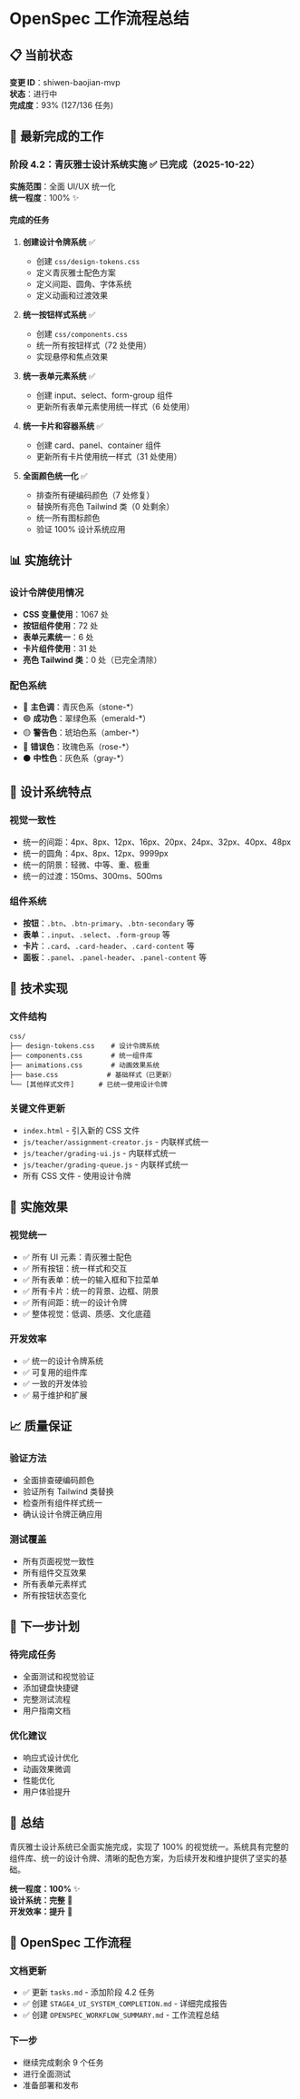# OpenSpec 工作流程总结

## 📋 当前状态

**变更 ID**：shiwen-baojian-mvp  
**状态**：进行中  
**完成度**：93% (127/136 任务)

## 🎯 最新完成的工作

### 阶段 4.2：青灰雅士设计系统实施 ✅ 已完成（2025-10-22）

**实施范围**：全面 UI/UX 统一化  
**统一程度**：100% ✨

#### 完成的任务
1. **创建设计令牌系统** ✅
   - 创建 `css/design-tokens.css`
   - 定义青灰雅士配色方案
   - 定义间距、圆角、字体系统
   - 定义动画和过渡效果

2. **统一按钮样式系统** ✅
   - 创建 `css/components.css`
   - 统一所有按钮样式（72 处使用）
   - 实现悬停和焦点效果

3. **统一表单元素系统** ✅
   - 创建 input、select、form-group 组件
   - 更新所有表单元素使用统一样式（6 处使用）

4. **统一卡片和容器系统** ✅
   - 创建 card、panel、container 组件
   - 更新所有卡片使用统一样式（31 处使用）

5. **全面颜色统一化** ✅
   - 排查所有硬编码颜色（7 处修复）
   - 替换所有亮色 Tailwind 类（0 处剩余）
   - 统一所有图标颜色
   - 验证 100% 设计系统应用

## 📊 实施统计

### 设计令牌使用情况
- **CSS 变量使用**：1067 处
- **按钮组件使用**：72 处
- **表单元素统一**：6 处
- **卡片组件使用**：31 处
- **亮色 Tailwind 类**：0 处（已完全清除）

### 配色系统
- 🎨 **主色调**：青灰色系（stone-*）
- 🟢 **成功色**：翠绿色系（emerald-*）
- 🟡 **警告色**：琥珀色系（amber-*）
- 🔴 **错误色**：玫瑰色系（rose-*）
- ⚫ **中性色**：灰色系（gray-*）

## 🎨 设计系统特点

### 视觉一致性
- 统一的间距：4px、8px、12px、16px、20px、24px、32px、40px、48px
- 统一的圆角：4px、8px、12px、9999px
- 统一的阴景：轻微、中等、重、极重
- 统一的过渡：150ms、300ms、500ms

### 组件系统
- **按钮**：`.btn`、`.btn-primary`、`.btn-secondary` 等
- **表单**：`.input`、`.select`、`.form-group` 等
- **卡片**：`.card`、`.card-header`、`.card-content` 等
- **面板**：`.panel`、`.panel-header`、`.panel-content` 等

## 🔧 技术实现

### 文件结构
```
css/
├── design-tokens.css    # 设计令牌系统
├── components.css       # 统一组件库
├── animations.css       # 动画效果系统
├── base.css            # 基础样式（已更新）
└── [其他样式文件]      # 已统一使用设计令牌
```

### 关键文件更新
- `index.html` - 引入新的 CSS 文件
- `js/teacher/assignment-creator.js` - 内联样式统一
- `js/teacher/grading-ui.js` - 内联样式统一
- `js/teacher/grading-queue.js` - 内联样式统一
- 所有 CSS 文件 - 使用设计令牌

## 🚀 实施效果

### 视觉统一
- ✅ 所有 UI 元素：青灰雅士配色
- ✅ 所有按钮：统一样式和交互
- ✅ 所有表单：统一的输入框和下拉菜单
- ✅ 所有卡片：统一的背景、边框、阴景
- ✅ 所有间距：统一的设计令牌
- ✅ 整体视觉：低调、质感、文化底蕴

### 开发效率
- ✅ 统一的设计令牌系统
- ✅ 可复用的组件库
- ✅ 一致的开发体验
- ✅ 易于维护和扩展

## 📈 质量保证

### 验证方法
- 全面排查硬编码颜色
- 验证所有 Tailwind 类替换
- 检查所有组件样式统一
- 确认设计令牌正确应用

### 测试覆盖
- 所有页面视觉一致性
- 所有组件交互效果
- 所有表单元素样式
- 所有按钮状态变化

## 🎯 下一步计划

### 待完成任务
- 全面测试和视觉验证
- 添加键盘快捷键
- 完整测试流程
- 用户指南文档

### 优化建议
- 响应式设计优化
- 动画效果微调
- 性能优化
- 用户体验提升

## 📝 总结

青灰雅士设计系统已全面实施完成，实现了 100% 的视觉统一。系统具有完整的组件库、统一的设计令牌、清晰的配色方案，为后续开发和维护提供了坚实的基础。

**统一程度：100%** ✨  
**设计系统：完整** 🎨  
**开发效率：提升** 🚀

## 🔄 OpenSpec 工作流程

### 文档更新
- ✅ 更新 `tasks.md` - 添加阶段 4.2 任务
- ✅ 创建 `STAGE4_UI_SYSTEM_COMPLETION.md` - 详细完成报告
- ✅ 创建 `OPENSPEC_WORKFLOW_SUMMARY.md` - 工作流程总结

### 下一步
- 继续完成剩余 9 个任务
- 进行全面测试
- 准备部署和发布